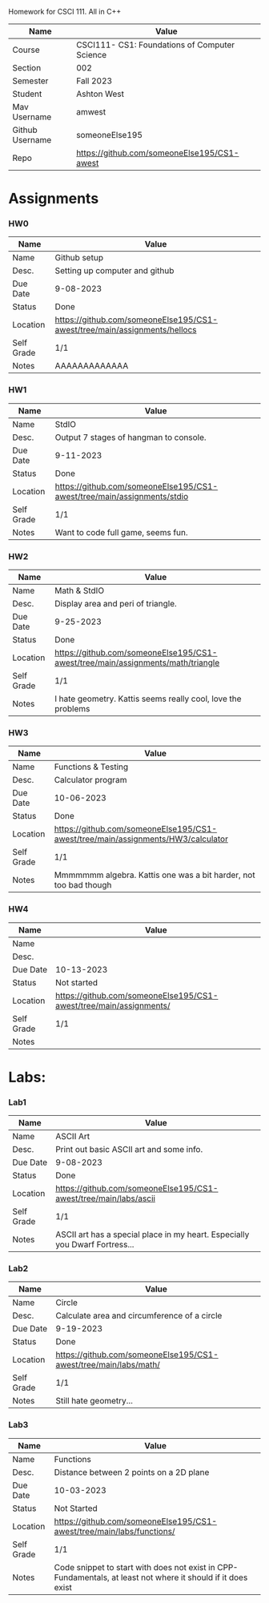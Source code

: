 Homework for CSCI 111. All in C++


|Name  |Value|
|-----------|-------------------------------------|
|Course| CSCI111- CS1: Foundations of Computer Science|
|Section| 002|
|Semester| Fall 2023|
|Student| Ashton West|
|Mav Username| amwest|
|Github Username| someoneElse195|
|Repo| https://github.com/someoneElse195/CS1-awest|

# Assignments

### HW0

|Name       |Value                                                                    |
|-----------|-------------------------------------------------------------------------|
|Name       |Github setup                                                             |
|Desc.      | Setting up computer and github                                          |
|Due Date   |9-08-2023                                                                 |
|Status     |Done                                                                     |
|Location   |https://github.com/someoneElse195/CS1-awest/tree/main/assignments/hellocs|
|Self Grade | 1/1                                                                     |
|Notes      |AAAAAAAAAAAAA                                                            |

### HW1

|Name|Value|
|-----------|-------------------------------------|
|Name|StdIO|
|Desc.| Output 7 stages of hangman to console.|
|Due Date|9-11-2023 |
|Status|Done|
|Location|https://github.com/someoneElse195/CS1-awest/tree/main/assignments/stdio|
|Self Grade| 1/1|
|Notes| Want to code full game, seems fun.

### HW2

|Name|Value|
|-----------|-------------------------------------|
|Name|Math & StdIO|
|Desc.| Display area and peri of triangle.|
|Due Date|9-25-2023 |
|Status|Done|
|Location|https://github.com/someoneElse195/CS1-awest/tree/main/assignments/math/triangle|
|Self Grade| 1/1|
|Notes|I hate geometry. Kattis seems really cool, love the problems|

### HW3

|Name|Value|
|-----------|-------------------------------------|
|Name|Functions & Testing|
|Desc.| Calculator program|
|Due Date|10-06-2023 |
|Status|Done|
|Location|https://github.com/someoneElse195/CS1-awest/tree/main/assignments/HW3/calculator|
|Self Grade| 1/1|
|Notes|Mmmmmmm algebra. Kattis one was a bit harder, not too bad though|

### HW4

|Name|Value|
|-----------|-------------------------------------|
|Name||
|Desc.||
|Due Date|10-13-2023 |
|Status|Not started|
|Location|https://github.com/someoneElse195/CS1-awest/tree/main/assignments/|
|Self Grade| 1/1|
|Notes||


# Labs:

### Lab1

|Name|Value|
|-----------|-------------------------------------|
|Name|ASCII Art|
|Desc.|Print out basic ASCII art and some info.|
|Due Date|9-08-2023 |
|Status|Done|
|Location|https://github.com/someoneElse195/CS1-awest/tree/main/labs/ascii|
|Self Grade| 1/1|
|Notes|ASCII art has a special place in my heart. Especially you Dwarf Fortress...|


### Lab2


|Name|Value|
|-----------|-------------------------------------|
|Name|Circle|
|Desc.|Calculate area and circumference of a circle|
|Due Date|9-19-2023 |
|Status|Done|
|Location|https://github.com/someoneElse195/CS1-awest/tree/main/labs/math/|
|Self Grade| 1/1|
|Notes|Still hate geometry...|



### Lab3


|Name|Value|
|-----------|-------------------------------------|
|Name|Functions|
|Desc.|Distance between 2 points on a 2D plane|
|Due Date|10-03-2023 |
|Status|Not Started|
|Location|https://github.com/someoneElse195/CS1-awest/tree/main/labs/functions/|
|Self Grade| 1/1|
|Notes|Code snippet to start with does not exist in CPP-Fundamentals, at least not where it should if it does exist|


